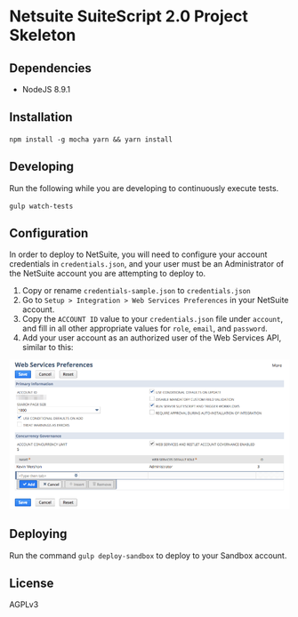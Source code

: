 Netsuite SuiteScript 2.0 Project Skeleton
==

Dependencies
--
* NodeJS 8.9.1

Installation
--
`npm install -g mocha yarn && yarn install`

Developing
--
Run the following while you are developing to continuously execute tests.

  `gulp watch-tests`

Configuration
--
In order to deploy to NetSuite, you will need to configure your account
credentials in `credentials.json`, and your user must be an Administrator of
the NetSuite account you are attempting to deploy to.

1. Copy or rename `credentials-sample.json` to `credentials.json`
2. Go to `Setup > Integration > Web Services Preferences` in your NetSuite account.
3. Copy the `ACCOUNT ID` value to your `credentials.json` file under `account`,
  and fill in all other appropriate values for `role`, `email`, and `password`.
4. Add your user account as an authorized user of the Web Services API, similar to this:

  ![Web Services Configuration](doc/web_services_config_example.png)

Deploying
--
Run the command `gulp deploy-sandbox` to deploy to your Sandbox account.

License
--
AGPLv3
